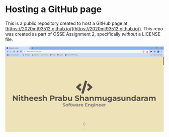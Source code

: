 # Hosting a GitHub page
This is a public repository created to host a GitHub page at [https://2020mt93512.github.io/](https://2020mt93512.github.io/). This repo was created as part of OSSE Assignment 2, specifically _without_ a LICENSE file.

![Main Page](/examples/website-first-section.png?raw=true "Main Page")

